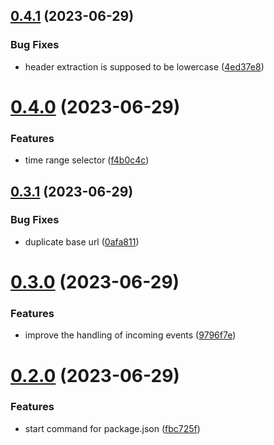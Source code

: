## [0.4.1](https://github.com/dotmethodme/storywise/compare/0.4.0...0.4.1) (2023-06-29)


### Bug Fixes

* header extraction is supposed to be lowercase ([4ed37e8](https://github.com/dotmethodme/storywise/commit/4ed37e883972dc10393a976a6eec6441b6ba7848))



# [0.4.0](https://github.com/dotmethodme/storywise/compare/0.3.1...0.4.0) (2023-06-29)


### Features

* time range selector ([f4b0c4c](https://github.com/dotmethodme/storywise/commit/f4b0c4c1d93419bc6c407af34bd6954a3c5545c2))



## [0.3.1](https://github.com/dotmethodme/storywise/compare/0.3.0...0.3.1) (2023-06-29)


### Bug Fixes

* duplicate base url ([0afa811](https://github.com/dotmethodme/storywise/commit/0afa811dfde0b26aaa758b4241d2b42e24cdbc8f))



# [0.3.0](https://github.com/dotmethodme/storywise/compare/0.2.0...0.3.0) (2023-06-29)


### Features

* improve the handling of incoming events ([9796f7e](https://github.com/dotmethodme/storywise/commit/9796f7e3223dd97c1afbf64a63c1ca9e81ceb150))



# [0.2.0](https://github.com/dotmethodme/storywise/compare/0.1.0...0.2.0) (2023-06-29)


### Features

* start command for package.json ([fbc725f](https://github.com/dotmethodme/storywise/commit/fbc725fd0bd09cc3f1c42f41593523250388e7d9))



